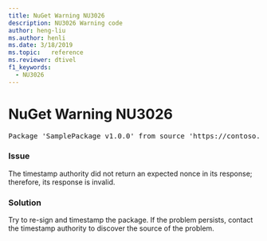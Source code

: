 ```yaml
---
title: NuGet Warning NU3026
description: NU3026 Warning code
author: heng-liu
ms.author: henli
ms.date: 3/18/2019
ms.topic:   reference
ms.reviewer: dtivel
f1_keywords: 
  - NU3026
---
```


# NuGet Warning NU3026

<pre>Package 'SamplePackage v1.0.0' from source 'https://contoso.com/index.json': The timestamp response is invalid. Nonces did not match.</pre>

### Issue

The timestamp authority did not return an expected nonce in its response; therefore, its response is invalid.


### Solution

Try to re-sign and timestamp the package. If the problem persists, contact the timestamp authority to discover the source of the problem.